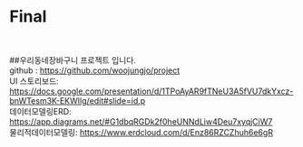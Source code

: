 # Final
<br>

##우리동네장바구니 프로젝트 입니다.<br>
github : https://github.com/woojungjo/project<br>
UI 스토리보드: https://docs.google.com/presentation/d/1TPoAyAR9fTNeU3A5fVU7dkYxcz-bnWTesm3K-EKWIlg/edit#slide=id.p<br>
데이터모델링ERD: https://app.diagrams.net/#G1dbqRGDk2f0heUNNdLiw4Deu7xyqjCiW7<br>
물리적데이터모델링: https://www.erdcloud.com/d/Enz86RZCZhuh6e6gR
